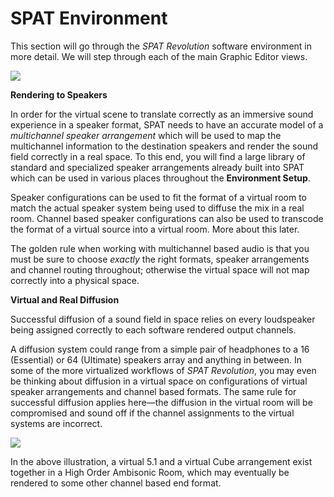 # SPAT Environment

This section will go through the _SPAT Revolution_ software environment in more detail. We will step through each of the main Graphic Editor views.

![](https://media.githubusercontent.com/media/FLUX-SE/doc_images/main/SpatR/Education/Environment.png)

**Rendering to Speakers**

In order for the virtual scene to translate correctly as an immersive sound experience in a speaker format, SPAT needs to have an accurate model of a _multichannel speaker arrangement_ which will be used to map the multichannel information to the destination speakers and render the sound field correctly in a real space.
To this end, you will find a large library of standard and specialized speaker arrangements already built into SPAT which can be used in various places throughout the **Environment Setup**.

Speaker configurations can be used to fit the format of a virtual room to match the actual speaker system being used to diffuse the mix in a real room.
Channel based speaker configurations can also be used to transcode the format of a virtual source into a virtual room.
More about this later.

The golden rule when working with multichannel based audio is that you must be sure to choose _exactly_ the right formats, speaker arrangements and channel routing throughout; otherwise the virtual space will not map correctly into a physical space.

**Virtual and Real Diffusion**

Successful diffusion of a sound field in space relies on every loudspeaker being assigned correctly to each software rendered output channels.

A diffusion system could range from a simple pair of headphones to a 16 (Essential) or 64 (Ultimate) speakers array and anything in between.
In some of the more virtualized workflows of _SPAT Revolution_, you may even be thinking about diffusion in a virtual space on configurations of virtual speaker arrangements and channel based formats.
The same rule for successful diffusion applies here—the diffusion in the virtual room will be compromised and sound off if the channel assignments to the virtual systems are incorrect.

![](https://media.githubusercontent.com/media/FLUX-SE/doc_images/main/SpatR/Room/3DViewMultichannelSources.jpg)

In the above illustration, a virtual 5.1 and a virtual Cube arrangement exist together in a High Order Ambisonic Room, which may eventually be rendered to some other channel based end format.
